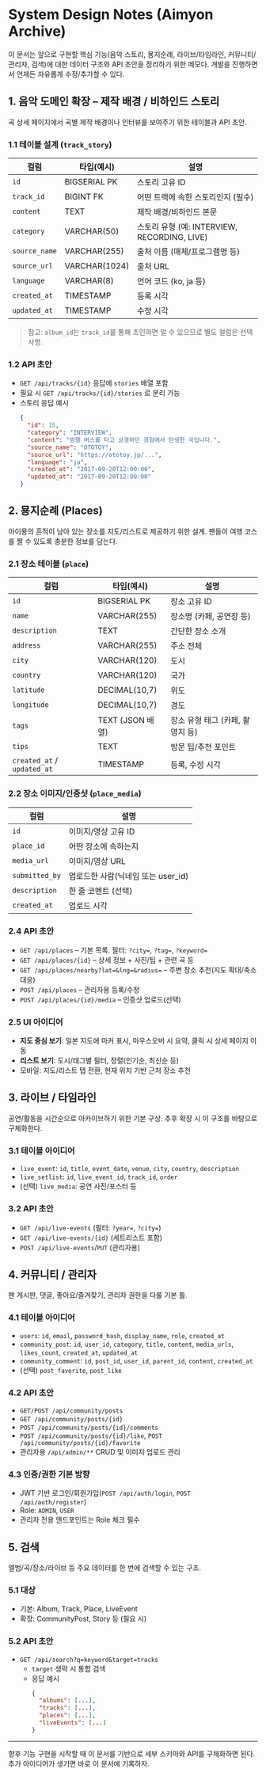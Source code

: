 ﻿# System Design Notes (Aimyon Archive)

이 문서는 앞으로 구현할 핵심 기능(음악 스토리, 묭지순례, 라이브/타임라인, 커뮤니티/관리자, 검색)에 대한 데이터 구조와 API 초안을 정리하기 위한 메모다. 개발을 진행하면서 언제든 자유롭게 수정/추가할 수 있다.

## 1. 음악 도메인 확장 – 제작 배경 / 비하인드 스토리

곡 상세 페이지에서 곡별 제작 배경이나 인터뷰를 보여주기 위한 테이블과 API 초안.

### 1.1 테이블 설계 (`track_story`)
| 컬럼 | 타입(예시) | 설명 |
|------|-----------|------|
| `id` | BIGSERIAL PK | 스토리 고유 ID |
| `track_id` | BIGINT FK | 어떤 트랙에 속한 스토리인지 (필수) |
| `content` | TEXT | 제작 배경/비하인드 본문 |
| `category` | VARCHAR(50) | 스토리 유형 (예: INTERVIEW, RECORDING, LIVE) |
| `source_name` | VARCHAR(255) | 출처 이름 (매체/프로그램명 등) |
| `source_url` | VARCHAR(1024) | 출처 URL |
| `language` | VARCHAR(8) | 언어 코드 (ko, ja 등) |
| `created_at` | TIMESTAMP | 등록 시각 |
| `updated_at` | TIMESTAMP | 수정 시각 |

> 참고: `album_id`는 `track_id`를 통해 조인하면 알 수 있으므로 별도 컬럼은 선택 사항.

### 1.2 API 초안
- `GET /api/tracks/{id}` 응답에 `stories` 배열 포함
- 필요 시 `GET /api/tracks/{id}/stories` 로 분리 가능
- 스토리 응답 예시
  ```json
  {
    "id": 15,
    "category": "INTERVIEW",
    "content": "밤행 버스를 타고 상경하던 경험에서 탄생한 곡입니다.",
    "source_name": "OTOTOY",
    "source_url": "https://ototoy.jp/...",
    "language": "ja",
    "created_at": "2017-09-20T12:00:00",
    "updated_at": "2017-09-20T12:00:00"
  }
  ```

## 2. 묭지순례 (Places)

아이묭의 흔적이 남아 있는 장소를 지도/리스트로 제공하기 위한 설계. 팬들이 여행 코스를 짤 수 있도록 충분한 정보를 담는다.

### 2.1 장소 테이블 (`place`)
| 컬럼 | 타입(예시) | 설명 |
|------|-----------|------|
| `id` | BIGSERIAL PK | 장소 고유 ID |
| `name` | VARCHAR(255) | 장소명 (카페, 공연장 등) |
| `description` | TEXT | 간단한 장소 소개 |
| `address` | VARCHAR(255) | 주소 전체 |
| `city` | VARCHAR(120) | 도시 |
| `country` | VARCHAR(120) | 국가 |
| `latitude` | DECIMAL(10,7) | 위도 |
| `longitude` | DECIMAL(10,7) | 경도 |
| `tags` | TEXT (JSON 배열) | 장소 유형 태그 (카페, 촬영지 등) |
| `tips` | TEXT | 방문 팁/추천 포인트 |
| `created_at` / `updated_at` | TIMESTAMP | 등록, 수정 시각 |

### 2.2 장소 이미지/인증샷 (`place_media`)
| 컬럼 | 설명 |
|------|------|
| `id` | 이미지/영상 고유 ID |
| `place_id` | 어떤 장소에 속하는지 |
| `media_url` | 이미지/영상 URL |
| `submitted_by` | 업로드한 사람(닉네임 또는 user_id) |
| `description` | 한 줄 코멘트 (선택) |
| `created_at` | 업로드 시각 |

### 2.4 API 초안
- `GET /api/places` – 기본 목록. 필터: `?city=`, `?tag=`, `?keyword=`
- `GET /api/places/{id}` – 상세 정보 + 사진/팁 + 관련 곡 등
- `GET /api/places/nearby?lat=&lng=&radius=` – 주변 장소 추천(지도 확대/축소 대응)
- `POST /api/places` – 관리자용 등록/수정
- `POST /api/places/{id}/media` – 인증샷 업로드(선택)

### 2.5 UI 아이디어
- **지도 중심 보기**: 일본 지도에 마커 표시, 마우스오버 시 요약, 클릭 시 상세 페이지 이동
- **리스트 보기**: 도시/태그별 필터, 정렬(인기순, 최신순 등)
- 모바일: 지도/리스트 탭 전환, 현재 위치 기반 근처 장소 추천

## 3. 라이브 / 타임라인

공연/활동을 시간순으로 아카이브하기 위한 기본 구상. 추후 확장 시 이 구조를 바탕으로 구체화한다.

### 3.1 테이블 아이디어
- `live_event`: `id`, `title`, `event_date`, `venue`, `city`, `country`, `description`
- `live_setlist`: `id`, `live_event_id`, `track_id`, `order`
- (선택) `live_media`: 공연 사진/포스터 등

### 3.2 API 초안
- `GET /api/live-events` (필터: `?year=`, `?city=`)
- `GET /api/live-events/{id}` (세트리스트 포함)
- `POST /api/live-events`/`PUT` (관리자용)

## 4. 커뮤니티 / 관리자

팬 게시판, 댓글, 좋아요/즐겨찾기, 관리자 권한을 다룰 기본 틀.

### 4.1 테이블 아이디어
- `users`: `id`, `email`, `password_hash`, `display_name`, `role`, `created_at`
- `community_post`: `id`, `user_id`, `category`, `title`, `content`, `media_urls`, `likes_count`, `created_at`, `updated_at`
- `community_comment`: `id`, `post_id`, `user_id`, `parent_id`, `content`, `created_at`
- (선택) `post_favorite`, `post_like`

### 4.2 API 초안
- `GET/POST /api/community/posts`
- `GET /api/community/posts/{id}`
- `POST /api/community/posts/{id}/comments`
- `POST /api/community/posts/{id}/like`, `POST /api/community/posts/{id}/favorite`
- 관리자용 `/api/admin/**` CRUD 및 이미지 업로드 관리

### 4.3 인증/권한 기본 방향
- JWT 기반 로그인/회원가입(`POST /api/auth/login`, `POST /api/auth/register`)
- Role: `ADMIN`, `USER`
- 관리자 전용 엔드포인트는 Role 체크 필수

## 5. 검색

앨범/곡/장소/라이브 등 주요 데이터를 한 번에 검색할 수 있는 구조.

### 5.1 대상
- 기본: Album, Track, Place, LiveEvent
- 확장: CommunityPost, Story 등 (필요 시)

### 5.2 API 초안
- `GET /api/search?q=keyword&target=tracks`
  - `target` 생략 시 통합 검색
  - 응답 예시
    ```json
    {
      "albums": [...],
      "tracks": [...],
      "places": [...],
      "liveEvents": [...]
    }
    ```

---
향후 기능 구현을 시작할 때 이 문서를 기반으로 세부 스키마와 API를 구체화하면 된다. 추가 아이디어가 생기면 바로 이 문서에 기록하자.


